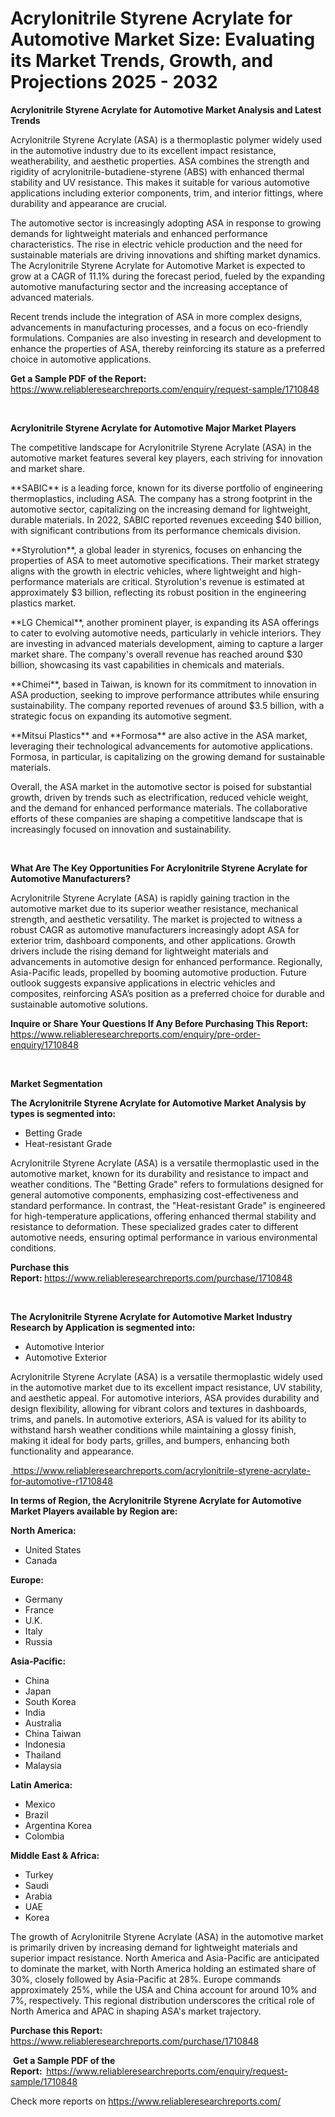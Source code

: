 <p><h1>Acrylonitrile Styrene Acrylate for Automotive Market Size: Evaluating its Market Trends, Growth, and Projections 2025 - 2032</h1></p><p><strong>Acrylonitrile Styrene Acrylate for Automotive Market Analysis and Latest Trends</strong></p>
<p><p>Acrylonitrile Styrene Acrylate (ASA) is a thermoplastic polymer widely used in the automotive industry due to its excellent impact resistance, weatherability, and aesthetic properties. ASA combines the strength and rigidity of acrylonitrile-butadiene-styrene (ABS) with enhanced thermal stability and UV resistance. This makes it suitable for various automotive applications including exterior components, trim, and interior fittings, where durability and appearance are crucial.</p><p>The automotive sector is increasingly adopting ASA in response to growing demands for lightweight materials and enhanced performance characteristics. The rise in electric vehicle production and the need for sustainable materials are driving innovations and shifting market dynamics. The Acrylonitrile Styrene Acrylate for Automotive Market is expected to grow at a CAGR of 11.1% during the forecast period, fueled by the expanding automotive manufacturing sector and the increasing acceptance of advanced materials.</p><p>Recent trends include the integration of ASA in more complex designs, advancements in manufacturing processes, and a focus on eco-friendly formulations. Companies are also investing in research and development to enhance the properties of ASA, thereby reinforcing its stature as a preferred choice in automotive applications.</p></p>
<p><strong>Get a Sample PDF of the Report:&nbsp;</strong> <a href="https://www.reliableresearchreports.com/enquiry/request-sample/1710848?utm_campaign=3265&utm_medium=2&utm_source=Github&utm_content=ia&utm_term=27032025&utm_id=acrylonitrile-styrene-acrylate-for-automotive">https://www.reliableresearchreports.com/enquiry/request-sample/1710848</a></p>
<p>&nbsp;</p>
<p><strong>Acrylonitrile Styrene Acrylate for Automotive Major Market Players</strong></p>
<p><p>The competitive landscape for Acrylonitrile Styrene Acrylate (ASA) in the automotive market features several key players, each striving for innovation and market share. </p><p>**SABIC** is a leading force, known for its diverse portfolio of engineering thermoplastics, including ASA. The company has a strong footprint in the automotive sector, capitalizing on the increasing demand for lightweight, durable materials. In 2022, SABIC reported revenues exceeding $40 billion, with significant contributions from its performance chemicals division.</p><p>**Styrolution**, a global leader in styrenics, focuses on enhancing the properties of ASA to meet automotive specifications. Their market strategy aligns with the growth in electric vehicles, where lightweight and high-performance materials are critical. Styrolution's revenue is estimated at approximately $3 billion, reflecting its robust position in the engineering plastics market.</p><p>**LG Chemical**, another prominent player, is expanding its ASA offerings to cater to evolving automotive needs, particularly in vehicle interiors. They are investing in advanced materials development, aiming to capture a larger market share. The company's overall revenue has reached around $30 billion, showcasing its vast capabilities in chemicals and materials.</p><p>**Chimei**, based in Taiwan, is known for its commitment to innovation in ASA production, seeking to improve performance attributes while ensuring sustainability. The company reported revenues of around $3.5 billion, with a strategic focus on expanding its automotive segment.</p><p>**Mitsui Plastics** and **Formosa** are also active in the ASA market, leveraging their technological advancements for automotive applications. Formosa, in particular, is capitalizing on the growing demand for sustainable materials. </p><p>Overall, the ASA market in the automotive sector is poised for substantial growth, driven by trends such as electrification, reduced vehicle weight, and the demand for enhanced performance materials. The collaborative efforts of these companies are shaping a competitive landscape that is increasingly focused on innovation and sustainability.</p></p>
<p>&nbsp;</p>
<p><strong>What Are The Key Opportunities For Acrylonitrile Styrene Acrylate for Automotive Manufacturers?</strong></p>
<p><p>Acrylonitrile Styrene Acrylate (ASA) is rapidly gaining traction in the automotive market due to its superior weather resistance, mechanical strength, and aesthetic versatility. The market is projected to witness a robust CAGR as automotive manufacturers increasingly adopt ASA for exterior trim, dashboard components, and other applications. Growth drivers include the rising demand for lightweight materials and advancements in automotive design for enhanced performance. Regionally, Asia-Pacific leads, propelled by booming automotive production. Future outlook suggests expansive applications in electric vehicles and composites, reinforcing ASA’s position as a preferred choice for durable and sustainable automotive solutions.</p></p>
<p><strong>Inquire or Share Your Questions If Any Before Purchasing This Report:</strong> <a href="https://www.reliableresearchreports.com/enquiry/pre-order-enquiry/1710848?utm_campaign=3265&utm_medium=2&utm_source=Github&utm_content=ia&utm_term=27032025&utm_id=acrylonitrile-styrene-acrylate-for-automotive">https://www.reliableresearchreports.com/enquiry/pre-order-enquiry/1710848</a></p>
<p>&nbsp;</p>
<p><strong>Market Segmentation</strong></p>
<p><strong>The Acrylonitrile Styrene Acrylate for Automotive Market Analysis by types is segmented into:</strong></p>
<p><ul><li>Betting Grade</li><li>Heat-resistant Grade</li></ul></p>
<p><p>Acrylonitrile Styrene Acrylate (ASA) is a versatile thermoplastic used in the automotive market, known for its durability and resistance to impact and weather conditions. The "Betting Grade" refers to formulations designed for general automotive components, emphasizing cost-effectiveness and standard performance. In contrast, the "Heat-resistant Grade" is engineered for high-temperature applications, offering enhanced thermal stability and resistance to deformation. These specialized grades cater to different automotive needs, ensuring optimal performance in various environmental conditions.</p></p>
<p><strong>Purchase this Report:&nbsp;</strong><a href="https://www.reliableresearchreports.com/purchase/1710848?utm_campaign=3265&utm_medium=2&utm_source=Github&utm_content=ia&utm_term=27032025&utm_id=acrylonitrile-styrene-acrylate-for-automotive">https://www.reliableresearchreports.com/purchase/1710848</a></p>
<p>&nbsp;</p>
<p><strong>The Acrylonitrile Styrene Acrylate for Automotive Market Industry Research by Application is segmented into:</strong></p>
<p><ul><li>Automotive Interior</li><li>Automotive Exterior</li></ul></p>
<p><p>Acrylonitrile Styrene Acrylate (ASA) is a versatile thermoplastic widely used in the automotive market due to its excellent impact resistance, UV stability, and aesthetic appeal. For automotive interiors, ASA provides durability and design flexibility, allowing for vibrant colors and textures in dashboards, trims, and panels. In automotive exteriors, ASA is valued for its ability to withstand harsh weather conditions while maintaining a glossy finish, making it ideal for body parts, grilles, and bumpers, enhancing both functionality and appearance.</p></p>
<p><a href="https://www.reliableresearchreports.com/acrylonitrile-styrene-acrylate-for-automotive-r1710848?utm_campaign=3265&utm_medium=2&utm_source=Github&utm_content=ia&utm_term=27032025&utm_id=acrylonitrile-styrene-acrylate-for-automotive">&nbsp;https://www.reliableresearchreports.com/acrylonitrile-styrene-acrylate-for-automotive-r1710848</a></p>
<p><strong>In terms of Region, the Acrylonitrile Styrene Acrylate for Automotive Market Players available by Region are:</strong></p>
<p>
    <p> <strong> North America: </strong>
        <ul>
            <li>United States</li>
            <li>Canada</li>
        </ul>
        </p> 
    <p> <strong> Europe: </strong>
        <ul>
            <li>Germany</li>
            <li>France</li>
            <li>U.K.</li>
            <li>Italy</li>
            <li>Russia</li>
        </ul>
        </p> 
    <p> <strong> Asia-Pacific: </strong>
        <ul>
            <li>China</li>
            <li>Japan</li>
            <li>South Korea</li>
            <li>India</li>
            <li>Australia</li>
            <li>China Taiwan</li>
            <li>Indonesia</li>
            <li>Thailand</li>
            <li>Malaysia</li>
        </ul>
        </p> 
    <p> <strong> Latin America: </strong>
        <ul>
            <li>Mexico</li>
            <li>Brazil</li>
            <li>Argentina Korea</li>
            <li>Colombia</li>
        </ul>
        </p> 
    <p> <strong> Middle East & Africa: </strong>
        <ul>
            <li>Turkey</li>
            <li>Saudi</li>
            <li>Arabia</li>
            <li>UAE</li>
            <li>Korea</li>
        </ul>
    </p>
    </p>
<p><p>The growth of Acrylonitrile Styrene Acrylate (ASA) in the automotive market is primarily driven by increasing demand for lightweight materials and superior impact resistance. North America and Asia-Pacific are anticipated to dominate the market, with North America holding an estimated share of 30%, closely followed by Asia-Pacific at 28%. Europe commands approximately 25%, while the USA and China account for around 10% and 7%, respectively. This regional distribution underscores the critical role of North America and APAC in shaping ASA's market trajectory.</p></p>
<p><strong>Purchase this Report: </strong><a href="https://www.reliableresearchreports.com/purchase/1710848?utm_campaign=3265&utm_medium=2&utm_source=Github&utm_content=ia&utm_term=27032025&utm_id=acrylonitrile-styrene-acrylate-for-automotive">https://www.reliableresearchreports.com/purchase/1710848</a></p>
<p>&nbsp;<strong>Get a Sample PDF of the Report:&nbsp;&nbsp;</strong><a href="https://www.reliableresearchreports.com/enquiry/request-sample/1710848?utm_campaign=3265&utm_medium=2&utm_source=Github&utm_content=ia&utm_term=27032025&utm_id=acrylonitrile-styrene-acrylate-for-automotive">https://www.reliableresearchreports.com/enquiry/request-sample/1710848</a></p>
<p><strong></strong></p>
<p>Check more reports on <a href="https://www.reliableresearchreports.com/?utm_campaign=3265&utm_medium=2&utm_source=Github&utm_content=ia&utm_term=27032025&utm_id=acrylonitrile-styrene-acrylate-for-automotive">https://www.reliableresearchreports.com/</a></p>